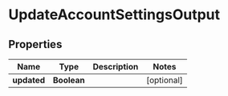 

# UpdateAccountSettingsOutput


## Properties

| Name | Type | Description | Notes |
|------------ | ------------- | ------------- | -------------|
|**updated** | **Boolean** |  |  [optional] |



